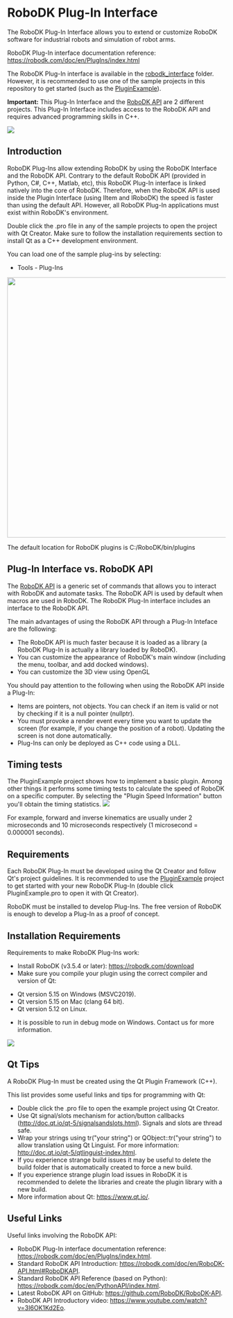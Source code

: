 RoboDK Plug-In Interface
=========

The RoboDK Plug-In Interface allows you to extend or customize RoboDK software for industrial robots and simulation of robot arms.

RoboDK Plug-In interface documentation reference: https://robodk.com/doc/en/PlugIns/index.html

The RoboDK Plug-In interface is available in the [robodk_interface](./robodk_interface/) folder. However, it is recommended to use one of the sample projects in this repository to get started (such as the [PluginExample](./PluginExample/)).

**Important:** This Plug-In Interface and the [RoboDK API](https://github.com/RoboDK/RoboDK-API) are 2 different projects. This Plug-In Interface includes access to the RoboDK API and requires advanced programming skills in C++.

![](plugin-example.png)

Introduction
-------------

RoboDK Plug-Ins allow extending RoboDK by using the RoboDK Interface and the RoboDK API. 
Contrary to the default RoboDK API (provided in Python, C#, C++, Matlab, etc), this RoboDK Plug-In interface is linked natively into the core of RoboDK.
Therefore, when the RoboDK API is used inside the Plugin Interface (using IItem and IRoboDK) the speed is faster than using the default API.
However, all RoboDK Plug-In applications must exist within RoboDK's environment.

Double click the .pro file in any of the sample projects to open the project with Qt Creator.
Make sure to follow the installation requirements section to install Qt as a C++ development environment.

You can load one of the sample plug-ins by selecting:
 * Tools - Plug-Ins
 
<p align="center"><img src="plugin-load.png" width="600"></p>

The default location for RoboDK plugins is C:/RoboDK/bin/plugins

Plug-In Interface vs. RoboDK API
-------------

The [RoboDK API](https://github.com/RoboDK/RoboDK-API) is a generic set of commands that allows you to interact with RoboDK and automate tasks. The RoboDK API is used by default when macros are used in RoboDK.
The RoboDK Plug-In interface includes an interface to the RoboDK API.

The main advantages of using the RoboDK API through a Plug-In Inteface are the following:
 * The RoboDK API is much faster because it is loaded as a library (a RoboDK Plug-In is actually a library loaded by RoboDK).
 * You can customize the appearance of RoboDK's main window (including the menu, toolbar, and add docked windows).
 * You can customize the 3D view using OpenGL

You should pay attention to the following when using the RoboDK API inside a Plug-In:
 * Items are pointers, not objects. You can check if an item is valid or not by checking if it is a null pointer (nullptr).
 * You must provoke a render event every time you want to update the screen (for example, if you change the position of a robot). Updating the screen is not done automatically.
 * Plug-Ins can only be deployed as C++ code using a DLL.


Timing tests
-------------

The PluginExample project shows how to implement a basic plugin. Among other things it performs some timing tests to calculate the speed of RoboDK on a specific computer.
By selecting the "Plugin Speed Information" button you'll obtain the timing statistics.
![](sampleoutput.png)

For example, forward and inverse kinematics are usually under 2 microseconds and 10 microseconds respectively (1 microsecond = 0.000001 seconds).



Requirements
-------------

Each RoboDK Plug-In must be developed using the Qt Creator and follow Qt's project guidelines.
It is recommended to use the [PluginExample](./PluginExample/) project to get started with your new RoboDK Plug-In (double click PluginExample.pro to open it with Qt Creator).

RoboDK must be installed to develop Plug-Ins. The free version of RoboDK is enough to develop a Plug-In as a proof of concept.


Installation Requirements
-------------

Requirements to make RoboDK Plug-Ins work:
 * Install RoboDK (v3.5.4 or later): https://robodk.com/download
 * Make sure you compile your plugin using the correct compiler and version of Qt:
  - Qt version 5.15 on Windows (MSVC2019).
  - Qt version 5.15 on Mac (clang 64 bit).
  - Qt version 5.12 on Linux.
 * It is possible to run in debug mode on Windows. Contact us for more information.

![](qtrun.png)

Qt Tips
-------------

A RoboDK Plug-In must be created using the Qt Plugin Framework (C++).

This list provides some useful links and tips for programming with Qt:
 * Double click the .pro file to open the example project using Qt Creator.
 * Use Qt signal/slots mechanism for action/button callbacks (http://doc.qt.io/qt-5/signalsandslots.html). Signals and slots are thread safe.
 * Wrap your strings using tr("your string") or QObject::tr("your string") to allow translation using Qt Linguist. For more information: http://doc.qt.io/qt-5/qtlinguist-index.html.
 * If you experience strange build issues it may be useful to delete the build folder that is automatically created to force a new build.
 * If you experience strange plugin load issues in RoboDK it is recommended to delete the libraries and create the plugin library with a new build.
 * More information about Qt: https://www.qt.io/.


Useful Links
-------------

Useful links involving the RoboDK API:
 * RoboDK Plug-In interface documentation reference: https://robodk.com/doc/en/PlugIns/index.html.
 * Standard RoboDK API Introduction: https://robodk.com/doc/en/RoboDK-API.html#RoboDKAPI.
 * Standard RoboDK API Reference (based on Python): https://robodk.com/doc/en/PythonAPI/index.html.
 * Latest RoboDK API on GitHub: https://github.com/RoboDK/RoboDK-API.
 * RoboDK API Introductory video: https://www.youtube.com/watch?v=3I6OK1Kd2Eo.
